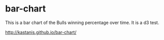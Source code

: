 bar-chart
=========
This is a bar chart of the Bulls winning percentage over time. It is a d3 test.

http://kastanis.github.io/bar-chart/

